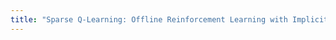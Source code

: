 ```yaml
---
title: "Sparse Q-Learning: Offline Reinforcement Learning with Implicit Value Regularization"
---
```

